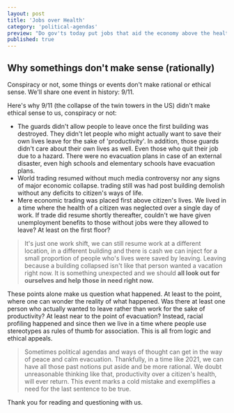 ```yaml
---
layout: post
title: 'Jobs over Health'
category: 'political-agendas'
preview: "Do gov'ts today put jobs that aid the economy above the health of their citizens? We aim to provide rational logical explanations for the claim: 'national principles are valued over the welfare of its citizens'. In particular, we examine one event that happened that exemplifies (conspiracy or not) that nations are slowly becoming totalitarian in interests which the entails a devaluing of the citizen into an object. Rationally, major gov't actions are rather...questionable. Truth awaits!"
published: true
---
```


## Why somethings don't make sense (rationally)

Conspiracy or not, some things or events don't make rational or ethical sense. We'll share one event in history: 9/11.

Here's why 9/11 (the collapse of the twin towers in the US) didn't make ethical sense to us, conspiracy or not:

* The guards didn't allow people to leave once the first building was destroyed. They didn't let people who might actually want to save their own lives leave for the sake of 'productivity'. In addition, those guards didn't care about their own lives as well. Even those who quit their job due to a hazard. There were no evacuation plans in case of an external disaster, even high schools and elementary schools have evacuation plans.
* World trading resumed without much media controversy nor any signs of major economic collapse. trading still was had post building demolish without any deficits to citizen's ways of life.
* Mere economic trading was placed first above citizen's lives. We lived in a time where the health of a citizen was neglected over a single day of work. If trade did resume shortly thereafter, couldn't we have given unemployment benefits to those without jobs were they allowed to leave? At least on the first floor?
 > It's just one work shift, we can still resume work at a different location, in a different building and there is cash we can inject for a small proportion of people who's lives were saved by leaving. Leaving because a building collapsed isn't like that person wanted a vacation right now. It is something unexpected and we should **all look out for ourselves and help those in need right now.**

These points alone make us question what happened. At least to the point, where one can wonder the reality of what happened. Was there at least one person who actually wanted to leave rather than work for the sake of productivity? At least near to the point of evacuation? Instead, racial profiling happened and since then we live in a time where people use stereotypes as rules of thumb for association. This is all from logic and ethical appeals.

> Sometimes political agendas and ways of thought can get in the way of peace and calm evacuation. Thankfully, in a time like 2021, we can have all those past notions put aside and be more rational. We doubt unreasonable thinking like that, productivity over a citizen's health, will ever return. This event marks a cold mistake and exemplifies a need for the last sentence to be true.

Thank you for reading and questioning with us.
